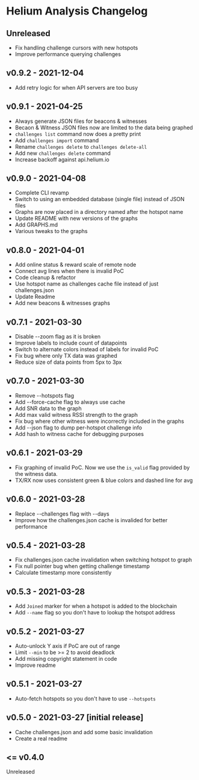 # Helium Analysis Changelog

## Unreleased

- Fix handling challenge cursors with new hotspots 
- Improve performance querying challenges

## v0.9.2 - 2021-12-04

- Add retry logic for when API servers are too busy

## v0.9.1 - 2021-04-25

- Always generate JSON files for beacons & witnesses
- Becaon & Witness JSON files now are limited to the data being graphed
- `challenges list` command now does a pretty print
- Add `challenges import` command 
- Rename `challenges delete` to `challenges delete-all`
- Add new `challenges delete` command 
- Increase backoff against api.helium.io

## v0.9.0 - 2021-04-08

- Complete CLI revamp
- Switch to using an embedded database (single file) instead of JSON files
- Graphs are now placed in a directory named after the hotspot name
- Update README with new versions of the graphs
- Add GRAPHS.md
- Various tweaks to the graphs

## v0.8.0 - 2021-04-01

- Add online status & reward scale of remote node
- Connect avg lines when there is invalid PoC
- Code cleanup & refactor
- Use hotspot name as challenges cache file instead of just challenges.json
- Update Readme
- Add new beacons & witnesses graphs

## v0.7.1 - 2021-03-30

- Disable --zoom flag as it is broken
- Improve labels to include count of datapoints
- Switch to alternate colors instead of labels for invalid PoC
- Fix bug where only TX data was graphed
- Reduce size of data points from 5px to 3px

## v0.7.0 - 2021-03-30

- Remove --hotspots flag
- Add --force-cache flag to always use cache
- Add SNR data to the graph
- Add max valid witness RSSI strength to the graph
- Fix bug where other witness were incorrectly included in the graphs
- Add --json flag to dump per-hotspot challenge info
- Add hash to witness cache for debugging purposes

## v0.6.1 - 2021-03-29 

- Fix graphing of invalid PoC.  Now we use the `is_valid` flag provided
    by the witness data.
- TX/RX now uses consistent green & blue colors and dashed line for avg

## v0.6.0 - 2021-03-28

- Replace --challenges flag with --days
- Improve how the challenges.json cache is invalided for better performance

## v0.5.4 - 2021-03-28

- Fix challenges.json cache invalidation when switching hotspot to graph 
- Fix null pointer bug when getting challenge timestamp 
- Calculate timestamp more consistently

## v0.5.3 - 2021-03-28

- Add `Joined` marker for when a hotspot is added to the blockchain
- Add `--name` flag so you don't have to lookup the hotspot address

## v0.5.2 - 2021-03-27

- Auto-unlock Y axis if PoC are out of range
- Limit `--min` to be >= 2 to avoid deadlock
- Add missing copyright statement in code
- Improve readme

## v0.5.1 - 2021-03-27

- Auto-fetch hotspots so you don't have to use `--hotspots`

## v0.5.0 - 2021-03-27 [initial release]

- Cache challenges.json and add some basic invalidation
- Create a real readme

## <= v0.4.0

Unreleased
